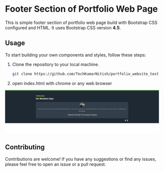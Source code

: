 # Footer Section of Portfolio Web Page
This is simple footer section of  portfolio web page build  with Bootstrap CSS configured and HTML. It uses Bootstrap CSS version **4.5**.

## Usage

To start building your own components and styles, follow these steps:

1. Clone the repository to your local machine.
    ```sh
    git clone https://github.com/TechKumarNitish/portfolio_website_testimonials_section.git
    ```

1. open index.html with chrome or any web browser

<img src="https://github.com/TechKumarNitish/gitHubSource/blob/master/image/portfolio/two.png"/>

## Contributing

Contributions are welcome! If you have any suggestions or find any issues, please feel free to open an issue or a pull request.

